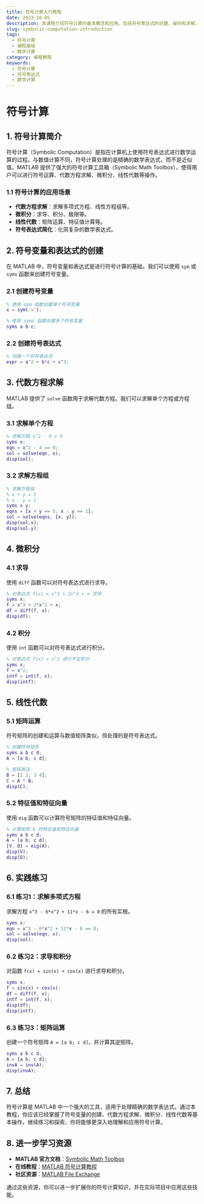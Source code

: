```yaml
---
title: 符号计算入门教程
date: 2023-10-05
description: 本课程介绍符号计算的基本概念和应用，包括符号表达式的创建、操作和求解，适合初学者和中级编程人员。
slug: symbolic-computation-introduction
tags:
  - 符号计算
  - 编程基础
  - 数学计算
category: 编程教程
keywords:
  - 符号计算
  - 符号表达式
  - 数学计算
---
```


# 符号计算

## 1. 符号计算简介

符号计算（Symbolic Computation）是指在计算机上使用符号表达式进行数学运算的过程。与数值计算不同，符号计算处理的是精确的数学表达式，而不是近似值。MATLAB 提供了强大的符号计算工具箱（Symbolic Math Toolbox），使得用户可以进行符号运算、代数方程求解、微积分、线性代数等操作。

### 1.1 符号计算的应用场景
- **代数方程求解**：求解多项式方程、线性方程组等。
- **微积分**：求导、积分、极限等。
- **线性代数**：矩阵运算、特征值计算等。
- **符号表达式简化**：化简复杂的数学表达式。

## 2. 符号变量和表达式的创建

在 MATLAB 中，符号变量和表达式是进行符号计算的基础。我们可以使用 `sym` 或 `syms` 函数来创建符号变量。

### 2.1 创建符号变量

```matlab
% 使用 sym 函数创建单个符号变量
x = sym('x');

% 使用 syms 函数创建多个符号变量
syms a b c;
```

### 2.2 创建符号表达式

```matlab
% 创建一个符号表达式
expr = a^2 + b*c + c^3;
```

## 3. 代数方程求解

MATLAB 提供了 `solve` 函数用于求解代数方程。我们可以求解单个方程或方程组。

### 3.1 求解单个方程

```matlab
% 求解方程 x^2 - 4 = 0
syms x;
eqn = x^2 - 4 == 0;
sol = solve(eqn, x);
disp(sol);
```

### 3.2 求解方程组

```matlab
% 求解方程组
% x + y = 5
% x - y = 1
syms x y;
eqns = [x + y == 5, x - y == 1];
sol = solve(eqns, [x, y]);
disp(sol.x);
disp(sol.y);
```

## 4. 微积分

### 4.1 求导

使用 `diff` 函数可以对符号表达式进行求导。

```matlab
% 对表达式 f(x) = x^3 + 2x^2 + x 求导
syms x;
f = x^3 + 2*x^2 + x;
df = diff(f, x);
disp(df);
```

### 4.2 积分

使用 `int` 函数可以对符号表达式进行积分。

```matlab
% 对表达式 f(x) = x^2 进行不定积分
syms x;
f = x^2;
intf = int(f, x);
disp(intf);
```

## 5. 线性代数

### 5.1 矩阵运算

符号矩阵的创建和运算与数值矩阵类似，但处理的是符号表达式。

```matlab
% 创建符号矩阵
syms a b c d;
A = [a b; c d];

% 矩阵乘法
B = [1 2; 3 4];
C = A * B;
disp(C);
```

### 5.2 特征值和特征向量

使用 `eig` 函数可以计算符号矩阵的特征值和特征向量。

```matlab
% 计算矩阵 A 的特征值和特征向量
syms a b c d;
A = [a b; c d];
[V, D] = eig(A);
disp(V);
disp(D);
```

## 6. 实践练习

### 6.1 练习1：求解多项式方程

求解方程 `x^3 - 6*x^2 + 11*x - 6 = 0` 的所有实根。

```matlab
syms x;
eqn = x^3 - 6*x^2 + 11*x - 6 == 0;
sol = solve(eqn, x);
disp(sol);
```

### 6.2 练习2：求导和积分

对函数 `f(x) = sin(x) + cos(x)` 进行求导和积分。

```matlab
syms x;
f = sin(x) + cos(x);
df = diff(f, x);
intf = int(f, x);
disp(df);
disp(intf);
```

### 6.3 练习3：矩阵运算

创建一个符号矩阵 `A = [a b; c d]`，并计算其逆矩阵。

```matlab
syms a b c d;
A = [a b; c d];
invA = inv(A);
disp(invA);
```

## 7. 总结

符号计算是 MATLAB 中一个强大的工具，适用于处理精确的数学表达式。通过本教程，你应该已经掌握了符号变量的创建、代数方程求解、微积分、线性代数等基本操作。继续练习和探索，你将能够更深入地理解和应用符号计算。

## 8. 进一步学习资源

- **MATLAB 官方文档**：[Symbolic Math Toolbox](https://www.mathworks.com/help/symbolic/)
- **在线教程**：[MATLAB 符号计算教程](https://www.mathworks.com/learn/tutorials/symbolic-math-toolbox.html)
- **社区资源**：[MATLAB File Exchange](https://www.mathworks.com/matlabcentral/fileexchange/)

通过这些资源，你可以进一步扩展你的符号计算知识，并在实际项目中应用这些技能。